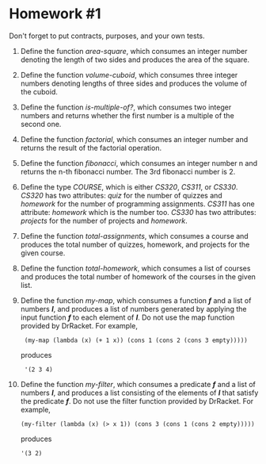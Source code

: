 # Homework #1

Don't forget to put contracts, purposes, and your own tests.

1. Define the function *area-square*, which consumes an integer number denoting the length of two sides and produces the area of the square.
2. Define the function *volume-cuboid*, which consumes three integer numbers denoting lengths of three sides and produces the volume of the cuboid.
3. Define the function *is-multiple-of?*, which consumes two integer numbers and returns whether the first number is a multiple of the second one.
4. Define the function *factorial*, which consumes an integer number and returns the result of the factorial operation.
5. Define the function *fibonacci*, which consumes an integer number n and returns the n-th fibonacci number. The 3rd fibonacci number is 2.
6. Define the type *COURSE*, which is either *CS320*, *CS311*, or *CS330*. *CS320* has two attributes: *quiz* for the number of quizzes and *homework* for the number of programming assignments. *CS311* has one attribute: *homework* which is the number too. *CS330* has two attributes: *projects* for the number of projects and *homework*.
7. Define the function *total-assignments*, which consumes a course and produces the total number of quizzes, homework, and projects for the given course.
8. Define the function *total-homework*, which consumes a list of courses and produces the total number of homework of the courses in the given list.
9. Define the function *my-map*, which consumes a function ***f*** and a list of numbers ***l***, and produces a list of numbers generated by applying the input function ***f*** to each element of ***l***. Do not use the map function provided by DrRacket. For example,

		(my-map (lambda (x) (+ 1 x)) (cons 1 (cons 2 (cons 3 empty)))))

	produces

		'(2 3 4)
10. Define the function *my-filter*, which consumes a predicate ***f*** and a list of numbers ***l***, and produces a list consisting of the elements of ***l*** that satisfy the predicate ***f***. Do not use the filter function provided by DrRacket. For example,

		(my-filter (lambda (x) (> x 1)) (cons 3 (cons 1 (cons 2 empty)))))

	produces

		'(3 2)